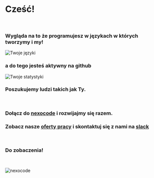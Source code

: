 # Cześć!
&nbsp;
&nbsp;
### Wygląda na to że programujesz w językach w których tworzymy i my!

![Twoje języki](https://github-readme-stats.vercel.app/api/top-langs/?username=lkucik&layout=compact&theme=graywhite&title_color=5319e7&icon_color=ff0000&hide_border=true&count_private=true&&include_all_commits=true)

### a do tego jesteś aktywny na github

![Twoje statystyki](https://github-readme-stats.vercel.app/api?username=lkucik&show_icons=true&theme=graywhite&title_color=5319e7&icon_color=ff0000&hide_border=true&count_private=true&&include_all_commits=true)

### Poszukujemy ludzi takich jak Ty.
&nbsp;
### Dołącz do [nexocode](https://nexocode.com) i rozwijajmy się razem.

### Zobacz nasze [oferty pracy](https://nexocode.com/careers) i skontaktuj się z nami na [slack](https://join.slack.com/t/nexocode-workspace/shared_invite/zt-u1ht7lf7-FWtIjnGdD6YXpFy9GGzkNQ)
&nbsp;
&nbsp;
### Do zobaczenia!
&nbsp;
&nbsp;

![nexocode](https://nexocode.com/img/logo-nexo.svg?ver=1645668189)